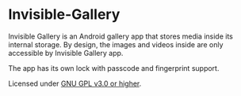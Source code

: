# Invisible-Gallery

Invisible Gallery is an Android gallery app that stores media inside its internal storage.
By design, the images and videos inside are only accessible by Invisible Gallery app.

The app has its own lock with passcode and fingerprint support.

Licensed under [GNU GPL v3.0 or higher](LICENSE).
